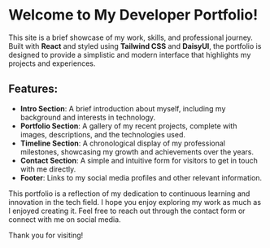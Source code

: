 # Welcome to My Developer Portfolio!

This site is a brief showcase of my work, skills, and professional journey. Built with **React** and styled using **Tailwind CSS** and **DaisyUI**, the portfolio is designed to provide a simplistic and modern interface that highlights my projects and experiences.

## Features:
- **Intro Section**: A brief introduction about myself, including my background and interests in technology.
- **Portfolio Section**: A gallery of my recent projects, complete with images, descriptions, and the technologies used.
- **Timeline Section**: A chronological display of my professional milestones, showcasing my growth and achievements over the years.
- **Contact Section**: A simple and intuitive form for visitors to get in touch with me directly.
- **Footer**: Links to my social media profiles and other relevant information.

This portfolio is a reflection of my dedication to continuous learning and innovation in the tech field. I hope you enjoy exploring my work as much as I enjoyed creating it. Feel free to reach out through the contact form or connect with me on social media.

Thank you for visiting!
